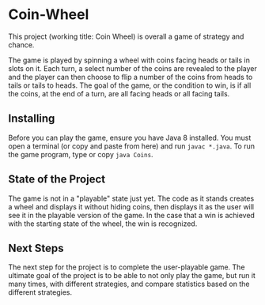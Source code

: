 # Coin-Wheel

This project (working title: Coin Wheel) is overall a game of strategy and chance.

The game is played by spinning a wheel with coins facing heads or tails in slots on it. Each turn, a select number of the coins are revealed to the player and the player can then choose to flip a number of the coins from heads to tails or tails to heads. The goal of the game, or the condition to win, is if all the coins, at the end of a turn, are all facing heads or all facing tails.

## Installing
Before you can play the game, ensure you have Java 8 installed. You must open a terminal (or copy and paste from here) and run `javac *.java`. To run the game program, type or copy `java Coins`.

## State of the Project
The game is not in a "playable" state just yet. The code as it stands creates a wheel and displays it without hiding coins, then displays it as the user will see it in the playable version of the game. In the case that a win is achieved with the starting state of the wheel, the win is recognized.

## Next Steps
The next step for the project is to complete the user-playable game.
The ultimate goal of the project is to be able to not only play the game, but run it many times, with different strategies, and compare statistics based on the different strategies.
